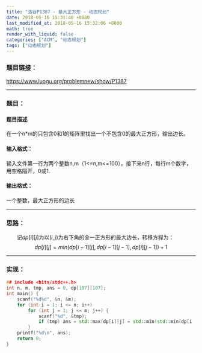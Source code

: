 ```yaml
---
title: "洛谷P1387 - 最大正方形 - 动态规划"
date: 2018-05-16 15:31:40 +0800
last_modified_at: 2018-05-16 15:32:06 +0800
math: true
render_with_liquid: false
categories: ["ACM", "动态规划"]
tags: ["动态规划"]
---
```


### 题目链接：

https://www.luogu.org/problemnew/show/P1387

---
### 题目：

#### 题目描述

在一个n*m的只包含0和1的矩阵里找出一个不包含0的最大正方形，输出边长。

#### 输入格式：
输入文件第一行为两个整数n,m（1<=n,m<=100），接下来n行，每行m个数字，用空格隔开，0或1.

#### 输出格式：
一个整数，最大正方形的边长

---
### 思路：

&emsp;&emsp;记$dp[i][j]$为以$(i,j)$为右下角的全一正方形的最大边长，转移方程为：$$dp[i][j] = min(dp[i - 1][j], dp[i - 1][j - 1], dp[i][j - 1]) + 1$$

---
### 实现：

```cpp
## include <bits/stdc++.h>
int n, m, tmp, ans = 0, dp[107][107];
int main() {
    scanf("%d%d", &n, &m);
    for (int i = 1; i <= n; i++)
        for (int j = 1; j <= m; j++) {
            scanf("%d", &tmp);
            if (tmp) ans = std::max(dp[i][j] = std::min(std::min(dp[i - 1][j], dp[i][j - 1]), dp[i - 1][j - 1]) + 1, ans);
        }
    printf("%d\n", ans);
    return 0;
}
```